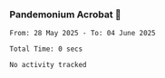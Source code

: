 ### Pandemonium Acrobat 🤸

<!--START_SECTION:waka-->

```all_time
From: 28 May 2025 - To: 04 June 2025

Total Time: 0 secs

No activity tracked
```

<!--END_SECTION:waka-->
